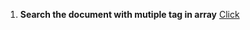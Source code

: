1. **Search the document with mutiple tag in array** [Click](http://www.askasya.com/post/matchallarrayelements/)
